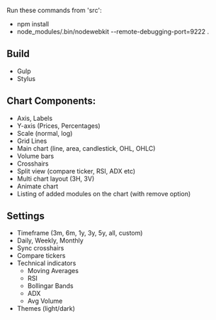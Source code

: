 Run these commands from 'src':
 * npm install
 * node_modules/.bin/nodewebkit --remote-debugging-port=9222  .


Build
-----
* Gulp
* Stylus


Chart Components:
-----------------
* Axis, Labels
* Y-axis (Prices, Percentages)
* Scale (normal, log)
* Grid Lines
* Main chart (line, area, candlestick, OHL, OHLC)
* Volume bars
* Crosshairs
* Split view (compare ticker, RSI, ADX etc)
* Multi chart layout (3H, 3V)
* Animate chart
* Listing of added modules on the chart (with remove option)

Settings
--------
* Timeframe (3m, 6m, 1y, 3y, 5y, all, custom)
* Daily, Weekly, Monthly
* Sync crosshairs
* Compare tickers
* Technical indicators
    * Moving Averages
    * RSI
    * Bollingar Bands
    * ADX
    * Avg Volume
* Themes (light/dark)
